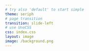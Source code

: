 ```yaml
---
# try also 'default' to start simple
theme: seriph
# page transition
transition: slide-left
# use UnoCSS
css: index.css
layout: image
image: /background.png
---
```


<Header
  title="売上減少に関する原因を調べよう"
  description="利用するテーブルやカラムを把握しましょう。「請求開始日」はstart_date、「売上」は請求金額を年月ごとにSUMで集計します。また「支払い状況」が`paid`（支払完了）の請求が売上に該当します。"
/>

<div class="main">
  <div class="talk">
    <Talk
      from="wanko"
      text="仙人、サービスの売上がどうなっているのかデータを見たいのですが、どのようにやれば良いでしょうか？" />
    <Talk
      from="hitsuji"
      text="うむ、一緒にデータを分析していこう。サービスの概要については右の図を参考にするのが良いぞ。" />
    <Talk
      from="wanko"
      text="仙人、サービスの売上がどうなっているのかデータを見たいのですが、どのようにやれば良いでしょうか？" />
  </div>
  <Image url="../1-1-1-fs8.png" />
</div>